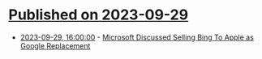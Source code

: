 # [Published on 2023-09-29](index.md)

* [2023-09-29, 16:00:00](https://apple.slashdot.org/story/23/09/29/1458257/microsoft-discussed-selling-bing-to-apple-as-google-replacement?utm_source=rss1.0mainlinkanon&utm_medium=feed) - [Microsoft Discussed Selling Bing To Apple as Google Replacement](https://apple.slashdot.org/story/23/09/29/1458257/microsoft-discussed-selling-bing-to-apple-as-google-replacement?utm_source=rss1.0mainlinkanon&utm_medium=feed)
